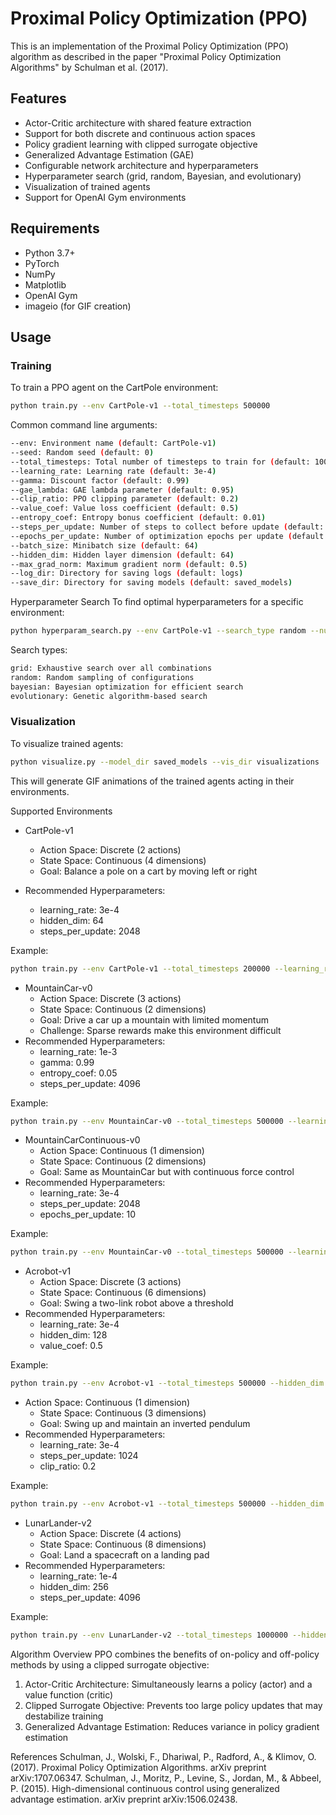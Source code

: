 # Proximal Policy Optimization (PPO)

This is an implementation of the Proximal Policy Optimization (PPO) algorithm as described in the paper "Proximal Policy Optimization Algorithms" by Schulman et al. (2017).

## Features

- Actor-Critic architecture with shared feature extraction
- Support for both discrete and continuous action spaces
- Policy gradient learning with clipped surrogate objective
- Generalized Advantage Estimation (GAE)
- Configurable network architecture and hyperparameters
- Hyperparameter search (grid, random, Bayesian, and evolutionary)
- Visualization of trained agents
- Support for OpenAI Gym environments

## Requirements

- Python 3.7+
- PyTorch
- NumPy
- Matplotlib
- OpenAI Gym
- imageio (for GIF creation)

## Usage

### Training

To train a PPO agent on the CartPole environment:

```bash
python train.py --env CartPole-v1 --total_timesteps 500000
```

Common command line arguments:

```bash
--env: Environment name (default: CartPole-v1)
--seed: Random seed (default: 0)
--total_timesteps: Total number of timesteps to train for (default: 1000000)
--learning_rate: Learning rate (default: 3e-4)
--gamma: Discount factor (default: 0.99)
--gae_lambda: GAE lambda parameter (default: 0.95)
--clip_ratio: PPO clipping parameter (default: 0.2)
--value_coef: Value loss coefficient (default: 0.5)
--entropy_coef: Entropy bonus coefficient (default: 0.01)
--steps_per_update: Number of steps to collect before update (default: 2048)
--epochs_per_update: Number of optimization epochs per update (default: 10)
--batch_size: Minibatch size (default: 64)
--hidden_dim: Hidden layer dimension (default: 64)
--max_grad_norm: Maximum gradient norm (default: 0.5)
--log_dir: Directory for saving logs (default: logs)
--save_dir: Directory for saving models (default: saved_models)
```

Hyperparameter Search
To find optimal hyperparameters for a specific environment:

```bash
python hyperparam_search.py --env CartPole-v1 --search_type random --num_trials 20
```

Search types:
```bash
grid: Exhaustive search over all combinations
random: Random sampling of configurations
bayesian: Bayesian optimization for efficient search
evolutionary: Genetic algorithm-based search
```

### Visualization

To visualize trained agents:

```bash
python visualize.py --model_dir saved_models --vis_dir visualizations
```

This will generate GIF animations of the trained agents acting in their environments.

Supported Environments
- CartPole-v1
    - Action Space: Discrete (2 actions)
    - State Space: Continuous (4 dimensions)
    - Goal: Balance a pole on a cart by moving left or right

- Recommended Hyperparameters:
    - learning_rate: 3e-4
    - hidden_dim: 64
    - steps_per_update: 2048

Example:

```bash
python train.py --env CartPole-v1 --total_timesteps 200000 --learning_rate 3e-4 --hidden_dim 64
```

- MountainCar-v0
    - Action Space: Discrete (3 actions)
    - State Space: Continuous (2 dimensions)
    - Goal: Drive a car up a mountain with limited momentum
    - Challenge: Sparse rewards make this environment difficult
- Recommended Hyperparameters:
    - learning_rate: 1e-3
    - gamma: 0.99
    - entropy_coef: 0.05
    - steps_per_update: 4096

Example:

```bash
python train.py --env MountainCar-v0 --total_timesteps 500000 --learning_rate 1e-3 --entropy_coef 0.05
```

- MountainCarContinuous-v0
    - Action Space: Continuous (1 dimension)
    - State Space: Continuous (2 dimensions)
    - Goal: Same as MountainCar but with continuous force control
- Recommended Hyperparameters:
    - learning_rate: 3e-4
    - steps_per_update: 2048
    - epochs_per_update: 10

Example:

```bash
python train.py --env MountainCar-v0 --total_timesteps 500000 --learning_rate 1e-3 --entropy_coef 0.05
```

- Acrobot-v1
    - Action Space: Discrete (3 actions)
    - State Space: Continuous (6 dimensions)
    - Goal: Swing a two-link robot above a threshold
- Recommended Hyperparameters:
    - learning_rate: 3e-4
    - hidden_dim: 128
    - value_coef: 0.5

Example:

```bash
python train.py --env Acrobot-v1 --total_timesteps 500000 --hidden_dim 128
```

- Action Space: Continuous (1 dimension)
    - State Space: Continuous (3 dimensions)
    - Goal: Swing up and maintain an inverted pendulum
- Recommended Hyperparameters:
    - learning_rate: 3e-4
    - steps_per_update: 1024
    - clip_ratio: 0.2

Example:

```bash
python train.py --env Acrobot-v1 --total_timesteps 500000 --hidden_dim 128
```

- LunarLander-v2
    - Action Space: Discrete (4 actions)
    - State Space: Continuous (8 dimensions)
    - Goal: Land a spacecraft on a landing pad
- Recommended Hyperparameters:
    - learning_rate: 1e-4
    - hidden_dim: 256
    - steps_per_update: 4096

Example:

```bash
python train.py --env LunarLander-v2 --total_timesteps 1000000 --hidden_dim 256 --steps_per_update 4096
```

Algorithm Overview
PPO combines the benefits of on-policy and off-policy methods by using a clipped surrogate objective:

1. Actor-Critic Architecture: Simultaneously learns a policy (actor) and a value function (critic)
2. Clipped Surrogate Objective: Prevents too large policy updates that may destabilize training
3. Generalized Advantage Estimation: Reduces variance in policy gradient estimation

References
Schulman, J., Wolski, F., Dhariwal, P., Radford, A., & Klimov, O. (2017). Proximal Policy Optimization Algorithms. arXiv preprint arXiv:1707.06347.
Schulman, J., Moritz, P., Levine, S., Jordan, M., & Abbeel, P. (2015). High-dimensional continuous control using generalized advantage estimation. arXiv preprint arXiv:1506.02438.
